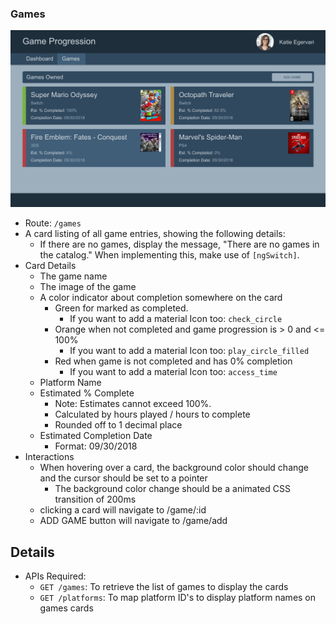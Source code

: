 ### Games

![Games](../images/current/games-listing.png "Games")

- Route: `/games`
- A card listing of all game entries, showing the following details:
  - If there are no games, display the message, "There are no games in the catalog."
    When implementing this, make use of `[ngSwitch]`.
- Card Details
  - The game name
  - The image of the game
  - A color indicator about completion somewhere on the card
    - Green for marked as completed.
      - If you want to add a material Icon too: `check_circle`
    - Orange when not completed and game progression is > 0 and <= 100%
      - If you want to add a material Icon too: `play_circle_filled`
    - Red when game is not completed and has 0% completion
      - If you want to add a material Icon too: `access_time`
  - Platform Name
  - Estimated % Complete
    - Note: Estimates cannot exceed 100%.
    - Calculated by hours played / hours to complete
    - Rounded off to 1 decimal place
  - Estimated Completion Date
    - Format: 09/30/2018
- Interactions
  - When hovering over a card, the background color should change and
    the cursor should be set to a pointer
    - The background color change should be a animated CSS transition of 200ms
  - clicking a card will navigate to /game/:id
  - ADD GAME button will navigate to /game/add

## Details

- APIs Required:
  - `GET /games`: To retrieve the list of games to display the cards
  - `GET /platforms`: To map platform ID's to display platform names on games cards
